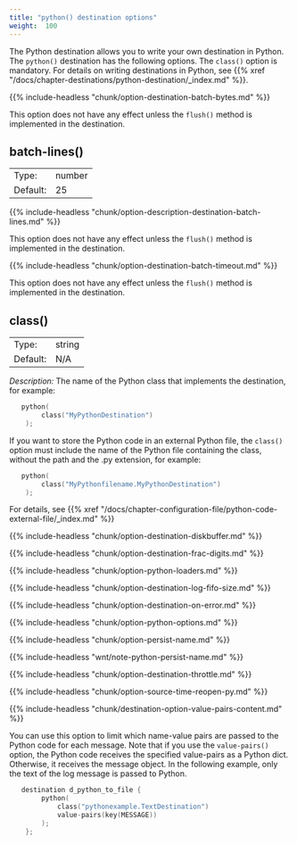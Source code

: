 ```yaml
---
title: "python() destination options"
weight:  100
---
```

<!-- DISCLAIMER: This file is based on the syslog-ng Open Source Edition documentation https://github.com/balabit/syslog-ng-ose-guides/commit/2f4a52ee61d1ea9ad27cb4f3168b95408fddfdf2 and is used under the terms of The syslog-ng Open Source Edition Documentation License. The file has been modified by Axoflow. -->

The Python destination allows you to write your own destination in Python. The `python()` destination has the following options. The `class()` option is mandatory. For details on writing destinations in Python, see {{% xref "/docs/chapter-destinations/python-destination/_index.md" %}}.


{{% include-headless "chunk/option-destination-batch-bytes.md" %}}

This option does not have any effect unless the `flush()` method is implemented in the destination.



## batch-lines()

|          |        |
| -------- | ------ |
| Type:    | number |
| Default: | 25     |

{{% include-headless "chunk/option-description-destination-batch-lines.md" %}}

This option does not have any effect unless the `flush()` method is implemented in the destination.



{{% include-headless "chunk/option-destination-batch-timeout.md" %}}

This option does not have any effect unless the `flush()` method is implemented in the destination.



## class()

|          |        |
| -------- | ------ |
| Type:    | string |
| Default: | N/A    |

*Description:* The name of the Python class that implements the destination, for example:

```c
   python(
        class("MyPythonDestination")
    );

```

If you want to store the Python code in an external Python file, the `class()` option must include the name of the Python file containing the class, without the path and the .py extension, for example:

```c
   python(
        class("MyPythonfilename.MyPythonDestination")
    );

```

For details, see {{% xref "/docs/chapter-configuration-file/python-code-external-file/_index.md" %}}


{{% include-headless "chunk/option-destination-diskbuffer.md" %}}

{{% include-headless "chunk/option-destination-frac-digits.md" %}}

{{% include-headless "chunk/option-python-loaders.md" %}}

{{% include-headless "chunk/option-destination-log-fifo-size.md" %}}

{{% include-headless "chunk/option-destination-on-error.md" %}}<span id="python-options"></span>

{{% include-headless "chunk/option-python-options.md" %}}


{{% include-headless "chunk/option-persist-name.md" %}}

{{% include-headless "wnt/note-python-persist-name.md" %}}


{{% include-headless "chunk/option-destination-throttle.md" %}}

{{% include-headless "chunk/option-source-time-reopen-py.md" %}}


{{% include-headless "chunk/destination-option-value-pairs-content.md" %}}

You can use this option to limit which name-value pairs are passed to the Python code for each message. Note that if you use the `value-pairs()` option, the Python code receives the specified value-pairs as a Python dict. Otherwise, it receives the message object. In the following example, only the text of the log message is passed to Python.

```c
   destination d_python_to_file {
        python(
            class("pythonexample.TextDestination")
            value-pairs(key(MESSAGE))
        );
    };

```


